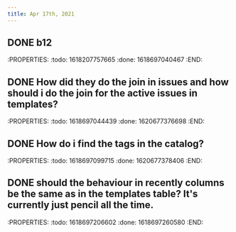 ```yaml
---
title: Apr 17th, 2021
---
```


## DONE b12
:PROPERTIES:
:todo: 1618207757665
:done: 1618697040467
:END:
## DONE How did they do the join in issues and how should i do the join for the active issues in templates?
:PROPERTIES:
:todo: 1618697044439
:done: 1620677376698
:END:
## DONE How do i find the tags in the catalog?
:PROPERTIES:
:todo: 1618697099715
:done: 1620677378406
:END:
## DONE should the behaviour in recently columns be the same as in the templates table? It's currently just pencil all the time.
:PROPERTIES:
:todo: 1618697206602
:done: 1618697260580
:END:
